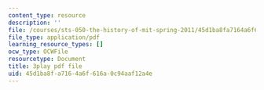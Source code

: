 ```yaml
---
content_type: resource
description: ''
file: /courses/sts-050-the-history-of-mit-spring-2011/45d1ba8fa7164a6f616a0c94aaf12a4e_3qhlao9T2dA.pdf
file_type: application/pdf
learning_resource_types: []
ocw_type: OCWFile
resourcetype: Document
title: 3play pdf file
uid: 45d1ba8f-a716-4a6f-616a-0c94aaf12a4e
---
```

